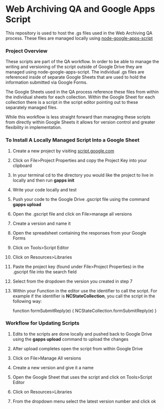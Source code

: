# Web Archiving QA and Google Apps Script

This repository is used to host the .gs files used in the Web Archiving QA process. These files are managed locally using [node-google-apps-script](https://www.npmjs.com/package/node-google-apps-script)


### Project Overview
These scripts are part of the QA workflow. In order to be able to manage the writing and versioning of the script outside of Google Drive they are managed using node-google-apps-script. The individual .gs files are referenced inside of separate Google Sheets that are used to hold the information submitted via Google Forms.

The Google Sheets used in the QA process reference these files from within the individual sheets for each collection. Within the Google Sheet for each collection there is a script in the script editor pointing out to these separately managed files.

While this workflow is less straight forward than managing these scripts from directly within Google Sheets it allows for version control and greater flexibility in implementation.


### To Install A Locally Managed Script Into a Google Sheet
  1) Create a new project by visiting [script.google.com](https://script.google.com)

  2) Click on File>Project Properties and copy the Project Key into your clipboard

  3) In your terminal cd to the directory you would like the project to live in locally and then run **gapps init <project key>**

  4) Write your code locally and test

  5) Push your code to the Google Drive .gscript file using the command **gapps upload**

  6) Open the .gscript file and click on File>manage all versions

  7) Create a version and name it

  8) Open the spreadsheet containing the responses from your Google Forms

  9) Click on Tools>Script Editor

  10) Click on Resources>Libraries

  11) Paste the project key (found under File>Project Properties) in the .gscript file into the search field

  12) Select from the dropdown the version you created in step 7

  13) Within your Function in the editor use the identifier to call the script. For example if the identifier is **NCStateCollection**, you call the script in the following way:

        function formSubmitReply(e) {
        NCStateCollection.formSubmitReply(e)
        }


### Workflow for Updating Scripts
  1) Edits to the scripts are done locally and pushed back to Google Drive using the **gapps upload** command to upload the changes

  2) After upload completes open the script from within Google Drive

  3) Click on File>Manage All versions

  4) Create a new version and give it a name

  5) Open the Google Sheet that uses the script and click on Tools>Script Editor

  6) Click on Resources>Libraries

  7) From the dropdown menu select the latest version number and click ok

  
